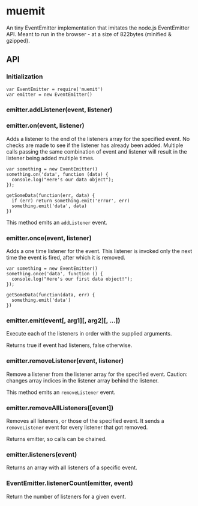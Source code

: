 # muemit

An tiny EventEmitter implementation that imitates the node.js EventEmitter API.
Meant to run in the browser - at a size of 822bytes (minified & gzipped).

## API

### Initialization
```
var EventEmitter = require('muemit')
var emitter = new EventEmitter()
```


### emitter.addListener(event, listener)
### emitter.on(event, listener)
Adds a listener to the end of the listeners array for the specified event. No checks are made to see if the listener has already been added. Multiple calls passing the same combination of event and listener will result in the listener being added multiple times.
```
var something = new EventEmitter()
something.on('data', function (data) {
  console.log("Here's our data object");
});

getSomeData(function(err, data) {
  if (err) return something.emit('error', err)
  something.emit('data', data)
})
```

This method emits an `addListener` event.

### emitter.once(event, listener)
Adds a one time listener for the event. This listener is invoked only the next time the event is fired, after which it is removed.

```
var something = new EventEmitter()
something.once('data', function () {
  console.log("Here's our first data object!");
});

getSomeData(function(data, err) {
  something.emit('data')
})
```


### emitter.emit(event[, arg1][, arg2][, ...])
Execute each of the listeners in order with the supplied arguments.

Returns true if event had listeners, false otherwise.


### emitter.removeListener(event, listener)
Remove a listener from the listener array for the specified event. Caution: changes array indices in the listener array behind the listener.

This method emits an `removeListener` event.


### emitter.removeAllListeners([event])
Removes all listeners, or those of the specified event.
It sends a `removeListener` event for every listener that got removed.

Returns emitter, so calls can be chained.


### emitter.listeners(event)
Returns an array with all listeners of a specific event.


### EventEmitter.listenerCount(emitter, event)
Return the number of listeners for a given event.
